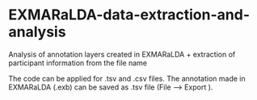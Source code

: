 # EXMARaLDA-data-extraction-and-analysis
Analysis of annotation layers created in EXMARaLDA + extraction of participant information from the file name 

The code can be applied for .tsv and .csv files.
The annotation made in EXMARaLDA (.exb) can be saved as .tsv file (File --> Export ).
